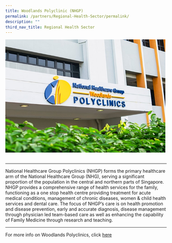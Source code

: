```yaml
---
title: Woodlands Polyclinic (NHGP)
permalink: /partners/Regional-Health-Sector/permalink/
description: ""
third_nav_title: Regional Health Sector
---
```

<tr>  
		<td><img src="/images/Woodlands%20Polyclinic.jpg" 
						 style="width:500px;"/></td>  	
  </tr>   
	

-------------------------------------------------------

National Healthcare Group Polyclinics (NHGP) forms the primary healthcare arm of the National Healthcare Group (NHG), serving a significant proportion of the population in the central and northern parts of Singapore. NHGP provides a comprehensive range of health services for the family, functioning as a one stop health centre providing treatment for acute medical conditions, management of chronic diseases, women & child health services and dental care. The focus of NHGP’s care is on health promotion and disease prevention, early and accurate diagnosis, disease management through physician led team-based care as well as enhancing the capability of Family Medicine through research and teaching.

------------------------------------------------

For more info on Woodlands Polyclinics, click [here](https://www.nhgp.com.sg/our-polyclinics/all-polyclinics/Pages/polyclinic-woodlands.aspx)